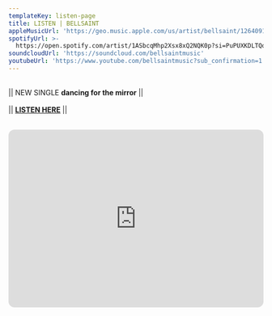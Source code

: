 ```yaml
---
templateKey: listen-page
title: LISTEN | BELLSAINT
appleMusicUrl: 'https://geo.music.apple.com/us/artist/bellsaint/1264091814?mt=1&app=music'
spotifyUrl: >-
  https://open.spotify.com/artist/1ASbcqMhp2Xsx8xQ2NQK0p?si=PuPUXKDLTQq0f-O-cdOt9Q
soundcloudUrl: 'https://soundcloud.com/bellsaintmusic'
youtubeUrl: 'https://www.youtube.com/bellsaintmusic?sub_confirmation=1'
---
```

<br>|| NEW SINGLE <b>dancing for the mirror</b> ||<br><br>|| <b>[LISTEN HERE](http://ffm.to/bellsaint_dancingforthemirror)</b> ||<br><br>

<iframe style="border-radius:12px" src="https://open.spotify.com/embed/track/2tORMLqj9nKdrD1tCqEQ52?utm_source=generator" width="100%" height="352" frameBorder="0" allowfullscreen="" allow="autoplay; clipboard-write; encrypted-media; fullscreen; picture-in-picture" loading="lazy"></iframe>

